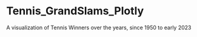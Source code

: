# Tennis_GrandSlams_Plotly
A visualization of Tennis Winners over the years, since 1950 to  early 2023
